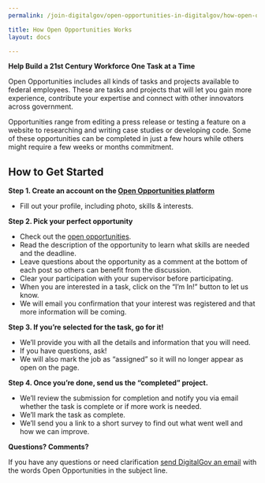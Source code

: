 ```yaml
---
permalink: /join-digitalgov/open-opportunities-in-digitalgov/how-open-opportunities-works/

title: How Open Opportunities Works
layout: docs

---
```


**Help Build a 21st Century Workforce One Task at a Time**

Open Opportunities includes all kinds of tasks and projects available to federal employees. These are tasks and projects that will let you gain more experience, contribute your expertise and connect with other innovators across government.

Opportunities range from editing a press release or testing a feature on a website to researching and writing case studies or developing code. Some of these opportunities can be completed in just a few hours while others might require a few weeks or months commitment.

## How to Get Started

**Step 1. Create an account on the [Open Opportunities platform](https://openopps.digitalgov.gov/)**

  * Fill out your profile, including photo, skills & interests.

**Step 2. Pick your perfect opportunity**

  * Check out the [open opportunities](https://openopps.digitalgov.gov/tasks).
  * Read the description of the opportunity to learn what skills are needed and the deadline.
  * Leave questions about the opportunity as a comment at the bottom of each post so others can benefit from the discussion.
  * Clear your participation with your supervisor before participating.
  * When you are interested in a task, click on the “I’m In!” button to let us know.
  * We will email you confirmation that your interest was registered and that more information will be coming.

**Step 3. If you’re selected for the task, go for it!**

  * We’ll provide you with all the details and information that you will need.
  * If you have questions, ask!
  * We will also mark the job as “assigned” so it will no longer appear as open on the page.

**Step 4. Once you’re done, send us the “completed” project.**

  * We’ll review the submission for completion and notify you via email whether the task is complete or if more work is needed.
  * We’ll mark the task as complete.
  * We’ll send you a link to a short survey to find out what went well and how we can improve.

**Questions? Comments?**

If you have any questions or need clarification [send DigitalGov an email](mailto:digitalgov@gsa.gov) with the words Open Opportunities in the subject line.
